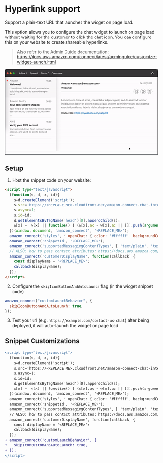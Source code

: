 # Hyperlink support

Support a plain-text URL that launches the widget on page load.

This option allows you to configure the chat widget to launch on page load without waiting for the customer to click the chat icon. You can configure this on your website to create shareable hyperlinks.

> Also refer to the Admin Guide documentation: https://docs.aws.amazon.com/connect/latest/adminguide/customize-widget-launch.html

![](./hyperlinkSupportWidget.gif)

## Setup

1. Host the snippet code on your website:

```html
<script type="text/javascript">
  (function(w, d, x, id){
    s=d.createElement('script');
    s.src='https://<REPLACE_ME>.cloudfront.net/amazon-connect-chat-interface-client.js';
    s.async=1;
    s.id=id;
    d.getElementsByTagName('head')[0].appendChild(s);
    w[x] =  w[x] || function() { (w[x].ac = w[x].ac || []).push(arguments) };
  })(window, document, 'amazon_connect', '<REPLACE_ME>');
  amazon_connect('styles', { openChat: { color: '#ffffff', backgroundColor: '#07b62a'}, closeChat: { color: '#ffffff', backgroundColor: '#07b62a'} });
  amazon_connect('snippetId', '<REPLACE_ME>');
  amazon_connect('supportedMessagingContentTypes', [ 'text/plain', 'text/markdown' ]);
  // ALSO: how to pass contact attributes: https://docs.aws.amazon.com/connect/latest/adminguide/pass-contact-attributes-chat.html
  amazon_connect('customerDisplayName', function(callback) {
    const displayName = '<REPLACE_ME>';
    callback(displayName);
  });
</script>
```

2. Configure the `skipIconButtonAndAutoLaunch` flag (in the widget snippet code)

```js
amazon_connect("customLaunchBehavior", {
  skipIconButtonAndAutoLaunch: true,
});
```

3. Test your url (e.g. `https://example.com/contact-us-chat`) after being deployed, it will auto-launch the widget on page load

## Snippet Customizations

```diff
<script type="text/javascript">
  (function(w, d, x, id){
    s=d.createElement('script');
    s.src='https://<REPLACE_ME>.cloudfront.net/amazon-connect-chat-interface-client.js';
    s.async=1;
    s.id=id;
    d.getElementsByTagName('head')[0].appendChild(s);
    w[x] =  w[x] || function() { (w[x].ac = w[x].ac || []).push(arguments) };
  })(window, document, 'amazon_connect', '<REPLACE_ME>');
  amazon_connect('styles', { openChat: { color: '#ffffff', backgroundColor: '#07b62a'}, closeChat: { color: '#ffffff', backgroundColor: '#07b62a'} });
  amazon_connect('snippetId', '<REPLACE_ME>');
  amazon_connect('supportedMessagingContentTypes', [ 'text/plain', 'text/markdown' ]);
  // ALSO: how to pass contact attributes: https://docs.aws.amazon.com/connect/latest/adminguide/pass-contact-attributes-chat.html
  amazon_connect('customerDisplayName', function(callback) {
    const displayName = '<REPLACE_ME>';
    callback(displayName);
  });
+ amazon_connect('customLaunchBehavior', {
+   skipIconButtonAndAutoLaunch: true,
+ });
</script>
```
